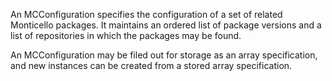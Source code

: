 An MCConfiguration specifies the configuration of a set of related Monticello packages. It maintains an ordered list of package versions and a list of repositories in which the packages may be found.An MCConfiguration may be filed out for storage as an array specification, and new instances can be created from a stored array specification.